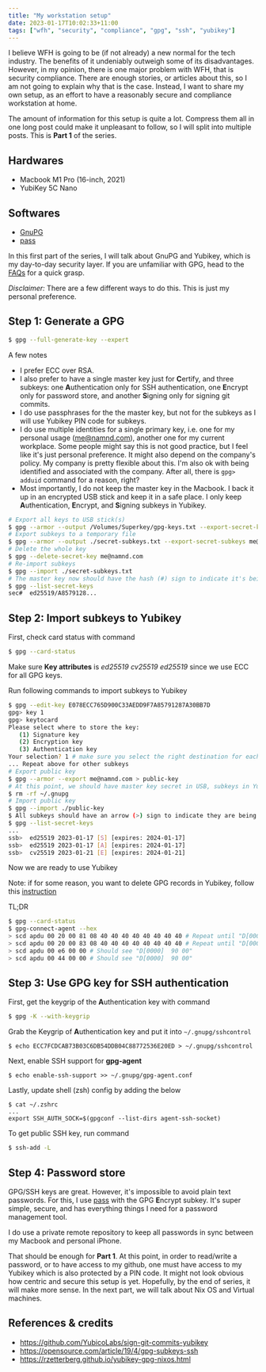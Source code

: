 ```yaml
---
title: "My workstation setup"
date: 2023-01-17T10:02:33+11:00
tags: ["wfh", "security", "compliance", "gpg", "ssh", "yubikey"]
---
```


I believe WFH is going to be (if not already) a new normal for the tech industry.
The benefits of it undeniably outweigh some of its disadvantages.
However, in my opinion, there is one major problem with WFH, that is security compliance.
There are enough stories, or articles about this, so I am not going to explain why that is the case.
Instead, I want to share my own setup, as an effort to have a reasonably secure and compliance workstation at home.

The amount of information for this setup is quite a lot.
Compress them all in one long post could make it unpleasant to follow, so I will split into multiple posts. This is **Part 1** of the series.

## Hardwares

- Macbook M1 Pro (16-inch, 2021)
- YubiKey 5C Nano

## Softwares

- [GnuPG](https://gnupg.org/)
- [pass](https://www.passwordstore.org/)

In this first part of the series, I will talk about GnuPG and Yubikey, which is my day-to-day security layer. If you are unfamiliar with GPG, head to the [FAQs](https://www.gnupg.org/faq/gnupg-faq.html) for a quick grasp.

*Disclaimer:* There are a few different ways to do this. This is just my personal preference.
 
## Step 1: Generate a GPG

```bash
$ gpg --full-generate-key --expert
```

A few notes
* I prefer ECC over RSA.
* I also prefer to have a single master key just for **C**ertify, and three subkeys: one **A**uthentication only for SSH authentication, one **E**ncrypt only for password store, and another **S**igning only for signing git commits.
* I do use passphrases for the the master key, but not for the subkeys as I will use Yubikey PIN code for subkeys.
* I do use multiple identities for a single primary key, i.e. one for my personal usage (me@namnd.com), another one for my current workplace. Some people might say this is not good practice, but I feel like it's just personal preference. It might also depend on the company's policy. My company is pretty flexible about this. I'm also ok with being identified and associated with the company.
After all, there is `gpg> adduid` command for a reason, right? 
* Most importantly, I do not keep the master key in the Macbook. I back it up in an encrypted USB stick and keep it in a safe place.
I only keep **A**uthentication, **E**ncrypt, and **S**igning subkeys in Yubikey.

```bash
# Export all keys to USB stick(s)
$ gpg --armor --output /Volumes/Superkey/gpg-keys.txt --export-secret-key me@namnd.com 
# Export subkeys to a temporary file
$ gpg --armor --output ./secret-subkeys.txt --export-secret-subkeys me@namnd.com
# Delete the whole key
$ gpg --delete-secret-key me@namnd.com
# Re-import subkeys
$ gpg --import ./secret-subkeys.txt
# The master key now should have the hash (#) sign to indicate it's being stored somewhere else
$ gpg --list-secret-keys
sec#  ed25519/A8579128...
```

## Step 2: Import subkeys to Yubikey

First, check card status with command
```bash
$ gpg --card-status
```

Make sure **Key attributes** is *ed25519 cv25519 ed25519* since we use ECC for all GPG keys.

Run following commands to import subkeys to Yubikey
```bash
$ gpg --edit-key E078ECC765D900C33AEDD9F7A85791287A30BB7D
gpg> key 1
gpg> keytocard
Please select where to store the key:
   (1) Signature key
   (2) Encryption key
   (3) Authentication key
Your selection? 1 # make sure you select the right destination for each key
... Repeat above for other subkeys
# Export public key
$ gpg --armor --export me@namnd.com > public-key
# At this point, we should have master key secret in USB, subkeys in Yubikey, public key temp file
$ rm -rf ~/.gnupg
# Import public key
$ gpg --import ./public-key
$ All subkeys should have an arrow (>) sign to indicate they are being stored in Yubikey
$ gpg --list-secret-keys
...
ssb>  ed25519 2023-01-17 [S] [expires: 2024-01-17]
ssb>  ed25519 2023-01-17 [A] [expires: 2024-01-17]
ssb>  cv25519 2023-01-21 [E] [expires: 2024-01-21]
```

Now we are ready to use Yubikey

Note: if for some reason, you want to delete GPG records in Yubikey, follow this [instruction](https://support.yubico.com/hc/en-us/articles/360013761339-Resetting-the-OpenPGP-Applet-on-the-YubiKey)

TL;DR

```bash
$ gpg --card-status
$ gpg-connect-agent --hex
> scd apdu 00 20 00 81 08 40 40 40 40 40 40 40 40 # Repeat until "D[0000]  69 83"
> scd apdu 00 20 00 83 08 40 40 40 40 40 40 40 40 # Repeat until "D[0000]  69 83"
> scd apdu 00 e6 00 00 # Should see "D[0000]  90 00"
> scd apdu 00 44 00 00 # Should see "D[0000]  90 00"
```

## Step 3: Use GPG key for SSH authentication

First, get the keygrip of the **A**uthentication key with command

```bash
$ gpg -K --with-keygrip
```

Grab the Keygrip of **A**uthentication key and put it into `~/.gnupg/sshcontrol`

```
$ echo ECC7FCDCAB73B03C6DB54DDB04C88772536E20ED > ~/.gnupg/sshcontrol
```

Next, enable SSH support for **gpg-agent**

```
$ echo enable-ssh-support >> ~/.gnupg/gpg-agent.conf
```

Lastly, update shell (zsh) config by adding the below

```
$ cat ~/.zshrc
...
export SSH_AUTH_SOCK=$(gpgconf --list-dirs agent-ssh-socket)
```

To get public SSH key, run command

```bash
$ ssh-add -L
```

## Step 4: Password store

GPG/SSH keys are great. However, it's impossible to avoid plain text passwords. For this, I use [pass](https://www.passwordstore.org/) with the GPG **E**ncrypt subkey. It's super simple, secure, and has everything things I need for a password management tool. 

I do use a private remote repository to keep all passwords in sync between my Macbook and personal iPhone.

That should be enough for **Part 1**. At this point, in order to read/write a password, or to have access to my github, one must have access to my Yubikey which is also protected by a PIN code. It might not look obvious how centric and secure this setup is yet. Hopefully, by the end of series, it will make more sense. In the next part, we will talk about Nix OS and Virtual machines.

## References & credits

* https://github.com/YubicoLabs/sign-git-commits-yubikey
* https://opensource.com/article/19/4/gpg-subkeys-ssh
* https://rzetterberg.github.io/yubikey-gpg-nixos.html
